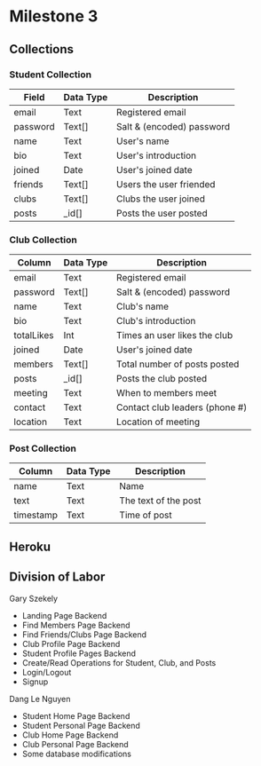 # Milestone 3

## Collections

### Student Collection
| Field         | Data Type | Description                   |
|---------------|-----------|-------------------------------|
| email         | Text      | Registered email              |
| password      | Text[]    | Salt & (encoded) password     |
| name          | Text      | User's name                   |
| bio           | Text      | User's introduction           |
| joined        | Date      | User's joined date            |
| friends       | Text[]    | Users the user friended       |
| clubs         | Text[]    | Clubs the user joined         |
| posts         | _id[]     | Posts the user posted         |

### Club Collection
| Column        | Data Type | Description                   |
|---------------|-----------|-------------------------------|
| email         | Text      | Registered email              |
| password      | Text[]    | Salt & (encoded) password     |
| name          | Text      | Club's name                   |
| bio           | Text      | Club's introduction           |
| totalLikes    | Int       | Times an user likes the club  |
| joined        | Date      | User's joined date            |
| members       | Text[]    | Total number of posts posted  |
| posts         | _id[]     | Posts the club posted         |
| meeting       | Text      | When to members meet          |
| contact       | Text      | Contact club leaders (phone #)|
| location      | Text      | Location of meeting           |

### Post Collection
| Column        | Data Type | Description                   |
|---------------|-----------|-------------------------------|
| name          | Text      | Name                          |
| text          | Text      | The text of the post          |
| timestamp     | Text      | Time of post                  |

## Heroku

## Division of Labor
Gary Szekely
- Landing Page Backend
- Find Members Page Backend
- Find Friends/Clubs Page Backend
- Club Profile Page Backend
- Student Profile Pages Backend
- Create/Read Operations for Student, Club, and Posts
- Login/Logout
- Signup

Dang Le Nguyen
- Student Home Page Backend
- Student Personal Page Backend
- Club Home Page Backend
- Club Personal Page Backend
- Some database modifications
